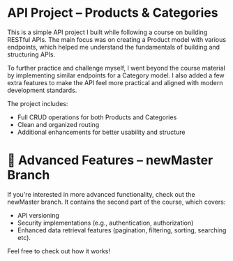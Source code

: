 # API Project – Products & Categories

This is a simple API project I built while following a course on building RESTful APIs. The main focus was on creating a Product model with various endpoints, which helped me understand the fundamentals of building and structuring APIs.

To further practice and challenge myself, I went beyond the course material by implementing similar endpoints for a Category model. I also added a few extra features to make the API feel more practical and aligned with modern development standards.

The project includes:
- Full CRUD operations for both Products and Categories
- Clean and organized routing
- Additional enhancements for better usability and structure

# 🔀 Advanced Features – newMaster Branch
If you're interested in more advanced functionality, check out the newMaster branch. It contains the second part of the course, which covers: 
- API versioning
- Security implementations (e.g., authentication, authorization)
- Enhanced data retrieval features (pagination, filtering, sorting, searching etc).

Feel free to check out how it works!


